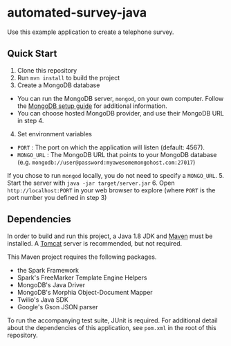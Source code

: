 # automated-survey-java

Use this example application to create a telephone survey.

## Quick Start
1. Clone this repository
2. Run ```mvn install``` to build the project
3. Create a MongoDB database
  - You can run the MongoDB server, ```mongod```, on your own computer. Follow
  the [MongoDB setup guide](https://docs.mongodb.org/getting-started/shell/installation/) for additional information.
  - You can choose hosted MongoDB provider, and use their MongoDB URL in step 4.
4. Set environment variables
  - ```PORT``` : The port on which the application will listen (default: 4567).
  - ```MONGO_URL``` : The MongoDB URL that points to your MongoDB database (e.g. ```mongodb://user@password:myawesomemongohost.com:27017```)

  If you chose to run ```mongod``` locally, you do not need to specify a
  ```MONGO_URL```.
5. Start the server with ```java -jar target/server.jar```
6. Open ```http://localhost:PORT``` in your web browser to explore (where
  ```PORT``` is the port number you defined in step 3)

## Dependencies
In order to build and run this project, a Java 1.8 JDK and
[Maven](http://maven.apache.org) must be installed. A
[Tomcat](http://tomcat.apache.org) server is recommended, but not required.

This Maven project requires the following packages.
 - the Spark Framework
 - Spark's FreeMarker Template Engine Helpers
 - MongoDB's Java Driver
 - MongoDB's Morphia Object-Document Mapper
 - Twilio's Java SDK
 - Google's Gson JSON parser

To run the accompanying test suite, JUnit is required. For additional detail
about the dependencies of this application, see ```pom.xml``` in the root of
this repository.
